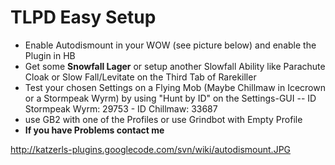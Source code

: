 # TLPD Easy Setup #

  * Enable Autodismount in your WOW (see picture below) and enable the Plugin in HB
  * Get some **Snowfall Lager** or setup another Slowfall Ability like Parachute Cloak or Slow Fall/Levitate on the Third Tab of Rarekiller
  * Test your chosen Settings on a Flying Mob (Maybe Chillmaw in Icecrown or a Stormpeak Wyrm) by using "Hunt by ID" on the Settings-GUI -- ID Stormpeak Wyrm: 29753 - ID Chillmaw: 33687
  * use GB2 with one of the Profiles or use Grindbot with Empty Profile
  * **If you have Problems contact me**

http://katzerls-plugins.googlecode.com/svn/wiki/autodismount.JPG
